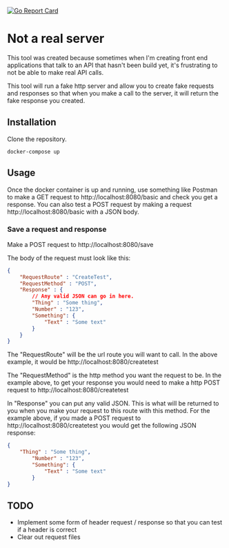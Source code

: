 [![Go Report Card](https://goreportcard.com/badge/github.com/willdot/NotARealServer)](https://goreportcard.com/report/github.com/willdot/NotARealServer)


# Not a real server
This tool was created because sometimes when I'm creating front end applications that talk to an API that hasn't been build yet, it's frustrating to not be able to make real API calls.

This tool will run a fake http server and allow you to create fake requests and responses so that when you make a call to the server, it will return the fake response you created.

## Installation

Clone the repository.

```
docker-compose up
```

## Usage

Once the docker container is up and running, use something like Postman to make a GET request to http://localhost:8080/basic and check you get a response. You can also test a POST request by making a request http://localhost:8080/basic with a JSON body.

### Save a request and response

Make a POST request to http://localhost:8080/save

The body of the request must look like this:

``` json
{   
    "RequestRoute" : "CreateTest",
    "RequestMethod" : "POST",
    "Response" : {
        // Any valid JSON can go in here.
        "Thing" : "Some thing",
        "Number" : "123",
        "Something": {
            "Text" : "Some text"
        }
    }
}
```

The "RequestRoute" will be the url route you will want to call. In the above example, it would be http://localhost:8080/createtest 

The "RequestMethod" is the http method you want the request to be. In the example above, to get your response you would need to make a http POST request to http://localhost:8080/createtest 

In "Response" you can put any valid JSON. This is what will be returned to you when you make your request to this route with this method. For the example above, if you made a POST request to http://localhost:8080/createtest you would get the following JSON response:
``` json
{
    "Thing" : "Some thing",
        "Number" : "123",
        "Something": {
            "Text" : "Some text"
        }
}
```

## TODO

* Implement some form of header request / response so that you can test if a header is correct
* Clear out request files